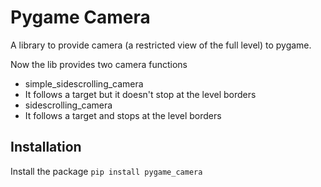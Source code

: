 Pygame Camera
=============

A library to provide camera (a restricted view of the full level) to pygame.

Now the lib provides two camera functions

* simple_sidescrolling_camera
*  It follows a target but it doesn't stop at the level borders
* sidescrolling_camera
*  It follows a target and stops at the level borders

Installation
------------

Install the package
```pip install pygame_camera```
